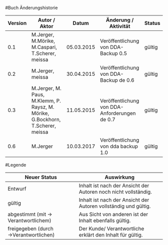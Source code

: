 #Buch Änderungshistorie

|Version	|Autor / Aktor					|Datum		|Änderung / Aktivität	|Status	|
|-----------|-------------------------------|-----------|-----------------------|-------|
|0.1		|M.Jerger, M.Mörike, M.Caspari, T.Scherer, meissa	|05.03.2015		|Veröffentlichung von DDA-Backup 0.5	|gültig	|
|0.2		|M.Jerger, meissa	|30.04.2015		|Veröffentlichung von DDA-Backup de 0.6	|gültig	|
|0.3		|M.Jerger, M. Paus, M.Klemm, P. Raysz, M. Mörike, G.Bockhorn, T.Scherer, meissa|11.05.2015		|Veröffentlichung von DDA-Anforderungen de 0.7	|gültig	|
|0.6		|M.Jerger                       |10.03.2017 |Veröffentlichung von dda backup 1.0 |gültig |
	

#Legende

|Neuer Status						|Auswirkung	|
| ----------------------------- 	| ------------- |
|Entwurf							|Inhalt ist nach der Ansicht der Autoren noch nicht vollständig.|
|gültig								|Inhalt ist nach der Ansicht der Autoren vollständig und gültig.|
|abgestimmt (mit → Verantwortlichem)|Aus Sicht von anderen ist der Inhalt ebenfalls gültig.|
|freigegeben (durch →Verantwortlichen)	|Der Kunde/ Verantwortliche erklärt den Inhalt für gültig.|


